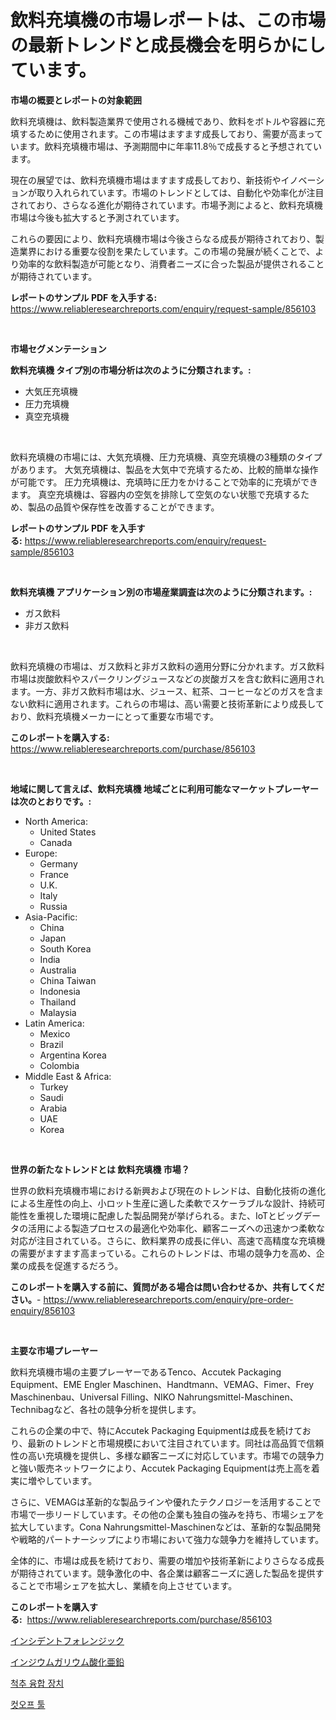 <p><h1>飲料充填機の市場レポートは、この市場の最新トレンドと成長機会を明らかにしています。</h1></p><p><strong>市場の概要とレポートの対象範囲</strong></p>
<p><p>飲料充填機は、飲料製造業界で使用される機械であり、飲料をボトルや容器に充填するために使用されます。この市場はますます成長しており、需要が高まっています。飲料充填機市場は、予測期間中に年率11.8％で成長すると予想されています。</p><p>現在の展望では、飲料充填機市場はますます成長しており、新技術やイノベーションが取り入れられています。市場のトレンドとしては、自動化や効率化が注目されており、さらなる進化が期待されています。市場予測によると、飲料充填機市場は今後も拡大すると予測されています。</p><p>これらの要因により、飲料充填機市場は今後さらなる成長が期待されており、製造業界における重要な役割を果たしています。この市場の発展が続くことで、より効率的な飲料製造が可能となり、消費者ニーズに合った製品が提供されることが期待されています。</p></p>
<p><strong>レポートのサンプル PDF を入手する:</strong> <a href="https://www.reliableresearchreports.com/enquiry/request-sample/856103">https://www.reliableresearchreports.com/enquiry/request-sample/856103</a></p>
<p>&nbsp;</p>
<p><strong>市場セグメンテーション</strong></p>
<p><strong>飲料充填機 タイプ別の市場分析は次のように分類されます。:</strong></p>
<p><ul><li>大気圧充填機</li><li>圧力充填機</li><li>真空充填機</li></ul></p>
<p>&nbsp;</p>
<p><p>飲料充填機の市場には、大気充填機、圧力充填機、真空充填機の3種類のタイプがあります。 大気充填機は、製品を大気中で充填するため、比較的簡単な操作が可能です。 圧力充填機は、充填時に圧力をかけることで効率的に充填ができます。 真空充填機は、容器内の空気を排除して空気のない状態で充填するため、製品の品質や保存性を改善することができます。</p></p>
<p><strong>レポートのサンプル PDF を入手する:</strong>&nbsp;<a href="https://www.reliableresearchreports.com/enquiry/request-sample/856103">https://www.reliableresearchreports.com/enquiry/request-sample/856103</a></p>
<p>&nbsp;</p>
<p><strong> 飲料充填機 アプリケーション別の市場産業調査は次のように分類されます。:</strong></p>
<p><ul><li>ガス飲料</li><li>非ガス飲料</li></ul></p>
<p>&nbsp;</p>
<p><p>飲料充填機の市場は、ガス飲料と非ガス飲料の適用分野に分かれます。ガス飲料市場は炭酸飲料やスパークリングジュースなどの炭酸ガスを含む飲料に適用されます。一方、非ガス飲料市場は水、ジュース、紅茶、コーヒーなどのガスを含まない飲料に適用されます。これらの市場は、高い需要と技術革新により成長しており、飲料充填機メーカーにとって重要な市場です。</p></p>
<p><strong>このレポートを購入する:</strong>&nbsp; <a href="https://www.reliableresearchreports.com/purchase/856103">https://www.reliableresearchreports.com/purchase/856103</a></p>
<p>&nbsp;</p>
<p><strong>地域に関して言えば、飲料充填機 地域ごとに利用可能なマーケットプレーヤーは次のとおりです。:</strong></p>
<p><ul>
    <li>
        North America:
        <ul>
            <li>United States</li>
            <li>Canada</li>
        </ul>
    </li>
    <li>
        Europe:
        <ul>
            <li>Germany</li>
            <li>France</li>
            <li>U.K.</li>
            <li>Italy</li>
            <li>Russia</li>
        </ul>
    </li>
    <li>
        Asia-Pacific:
        <ul>
            <li>China</li>
            <li>Japan</li>
            <li>South Korea</li>
            <li>India</li>
            <li>Australia</li>
            <li>China Taiwan</li>
            <li>Indonesia</li>
            <li>Thailand</li>
            <li>Malaysia</li>
        </ul>
    </li>
    <li>
        Latin America:
        <ul>
            <li>Mexico</li>
            <li>Brazil</li>
            <li>Argentina Korea</li>
            <li>Colombia</li>
        </ul>
    </li>
    <li>
        Middle East & Africa:
        <ul>
            <li>Turkey</li>
            <li>Saudi</li>
            <li>Arabia</li>
            <li>UAE</li>
            <li>Korea</li>
        </ul>
    </li>
    </ul></p>
<p>&nbsp;</p>
<p><strong>世界の新たなトレンドとは 飲料充填機 市場？</strong></p>
<p><p>世界の飲料充填機市場における新興および現在のトレンドは、自動化技術の進化による生産性の向上、小ロット生産に適した柔軟でスケーラブルな設計、持続可能性を重視した環境に配慮した製品開発が挙げられる。また、IoTとビッグデータの活用による製造プロセスの最適化や効率化、顧客ニーズへの迅速かつ柔軟な対応が注目されている。さらに、飲料業界の成長に伴い、高速で高精度な充填機の需要がますます高まっている。これらのトレンドは、市場の競争力を高め、企業の成長を促進するだろう。</p></p>
<p><strong>このレポートを購入する前に、質問がある場合は問い合わせるか、共有してください。</strong>- <a href="https://www.reliableresearchreports.com/enquiry/pre-order-enquiry/856103">https://www.reliableresearchreports.com/enquiry/pre-order-enquiry/856103</a></p>
<p>&nbsp;</p>
<p><strong>主要な市場プレーヤー</strong></p>
<p><p>飲料充填機市場の主要プレーヤーであるTenco、Accutek Packaging Equipment、EME Engler Maschinen、Handtmann、VEMAG、Fimer、Frey Maschinenbau、Universal Filling、NIKO Nahrungsmittel-Maschinen、Technibagなど、各社の競争分析を提供します。</p><p>これらの企業の中で、特にAccutek Packaging Equipmentは成長を続けており、最新のトレンドと市場規模において注目されています。同社は高品質で信頼性の高い充填機を提供し、多様な顧客ニーズに対応しています。市場での競争力と強い販売ネットワークにより、Accutek Packaging Equipmentは売上高を着実に増やしています。</p><p>さらに、VEMAGは革新的な製品ラインや優れたテクノロジーを活用することで市場で一歩リードしています。その他の企業も独自の強みを持ち、市場シェアを拡大しています。Cona Nahrungsmittel-Maschinenなどは、革新的な製品開発や戦略的パートナーシップにより市場において強力な競争力を維持しています。</p><p>全体的に、市場は成長を続けており、需要の増加や技術革新によりさらなる成長が期待されています。競争激化の中、各企業は顧客ニーズに適した製品を提供することで市場シェアを拡大し、業績を向上させています。</p></p>
<p><strong>このレポートを購入する:</strong>&nbsp;&nbsp;<a href="https://www.reliableresearchreports.com/purchase/856103">https://www.reliableresearchreports.com/purchase/856103</a></p>
<p><p><a href="https://github.com/pepo3k/Market-Research-Report-List-1/blob/main/23613068817.md">インシデントフォレンジック</a></p><p><a href="https://github.com/nemesis2824/Market-Research-Report-List-1/blob/main/27223728818.md">インジウムガリウム酸化亜鉛</a></p><p><a href="https://medium.com/@cierrahayes645/%EC%B2%99%EC%B6%94-%ED%93%A8%EC%A0%84-%EC%9E%A5%EC%B9%98-%EC%8B%9C%EC%9E%A5-%EA%B7%9C%EB%AA%A8-cagr-%EB%8F%99%ED%96%A5-2024-2030-7ad3f83fcad4">척추 융합 장치</a></p><p><a href="https://github.com/JackieFauhey9089475/Market-Research-Report-List-1/blob/main/81102678122.md">컷오프 툴</a></p></p>